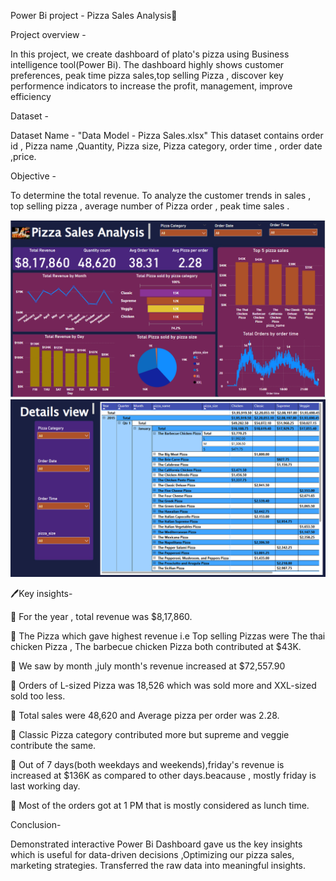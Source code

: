 Power Bi project - Pizza Sales Analysis🍕

Project overview - 

  In this project, we create dashboard of plato's pizza using Business intelligence tool(Power Bi). The dashboard highly shows customer preferences, peak time pizza sales,top selling Pizza , discover key performence indicators to increase the profit, management, improve efficiency

Dataset - 

   Dataset Name - "Data Model - Pizza Sales.xlsx" 
  This dataset contains order id , Pizza name ,Quantity, Pizza size, Pizza category, order time , order date ,price.

Objective -

   To determine the total revenue. To analyze the customer trends in sales , top selling pizza , average number of Pizza order , peak time sales . 


   ![image alt](https://github.com/Sakshi166s/Pizza-sales-dashboard/blob/904a99ff2e45c0449a8a846019e5bbab5e8c5ccf/Dashboard.png)
   ![image alt](https://github.com/Sakshi166s/Pizza-sales-dashboard/blob/82ea9830d8dfaffe61787164ac25f89869261c0e/Details%20view.png)
   
🖊️Key insights-

🔷 For the year , total revenue was $8,17,860.

🔷 The Pizza which gave highest revenue i.e Top selling Pizzas were The thai chicken Pizza , The barbecue chicken Pizza both contributed at $43K.

🔷 We saw by month ,july month's revenue increased at $72,557.90

🔷 Orders of L-sized Pizza was 18,526 which was sold more and XXL-sized sold too less.

🔷 Total sales were 48,620 and Average pizza per order was 2.28.
 
🔷 Classic Pizza category contributed more but supreme and veggie contribute the same.
 
🔷 Out of 7 days(both weekdays and weekends),friday's revenue is increased at $136K as compared to other days.beacause , mostly friday is last working day.
 
🔷 Most of the orders got at 1 PM that is mostly considered as lunch time.

Conclusion-

 Demonstrated interactive Power Bi Dashboard gave us the key insights which is useful for data-driven decisions ,Optimizing our pizza sales, marketing strategies.
 Transferred the raw data into meaningful insights.
     
  
